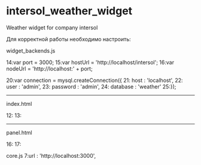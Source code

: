 # intersol_weather_widget
Weather widget for company intersol

Для корректной работы необходимо настроить:

widget_backends.js

14:var port = 3000;
15:var hostUrl = 'http://localhost/intersol';
16:var nodeUrl = 'http://localhost:' + port;

20:var connection = mysql.createConnection({
21:    host     : 'localhost',
22:    user     : 'admin',
23:    password : 'admin',
24:    database : 'weather'
25:});

___________
index.html

12:<link rel="stylesheet" href="style.css">
13:<script type="text/javascript" src="core.js"></script>

___________
panel.html

16:<link rel="stylesheet" href="http://localhost/intersol/style.css">
17:<script type="text/javascript" src="http://localhost/intersol/core.js"></script>

core.js
7:url : 'http://localhost:3000',
